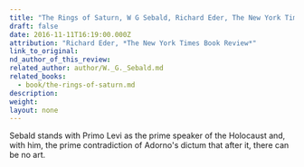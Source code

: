 ```yaml
---
title: "The Rings of Saturn, W G Sebald, Richard Eder, The New York Times Book Review"
draft: false
date: 2016-11-11T16:19:00.000Z
attribution: "Richard Eder, *The New York Times Book Review*"
link_to_original:
nd_author_of_this_review:
related_author: author/W._G._Sebald.md
related_books:
  - book/the-rings-of-saturn.md
description:
weight:
layout: none
---
```

Sebald stands with Primo Levi as the prime speaker of the Holocaust and, with him, the prime contradiction of Adorno's dictum that after it, there can be no art.


